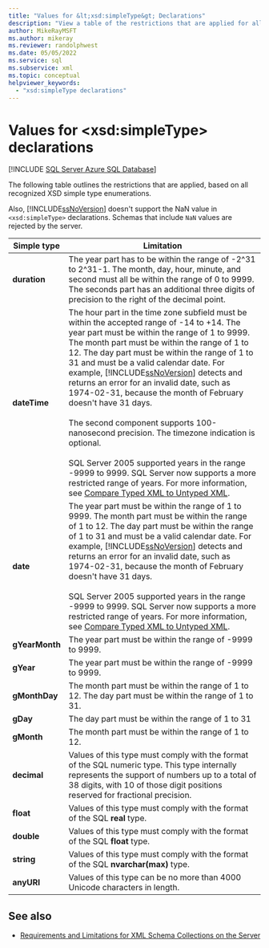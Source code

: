 ```yaml
---
title: "Values for &lt;xsd:simpleType&gt; Declarations"
description: "View a table of the restrictions that are applied for all recognized values of the <xsd:simpleType> declaration."
author: MikeRayMSFT
ms.author: mikeray
ms.reviewer: randolphwest
ms.date: 05/05/2022
ms.service: sql
ms.subservice: xml
ms.topic: conceptual
helpviewer_keywords:
  - "xsd:simpleType declarations"
---
```

# Values for &lt;xsd:simpleType&gt; declarations

[!INCLUDE [SQL Server Azure SQL Database](../../includes/applies-to-version/sql-asdb-asdbmi.md)]

The following table outlines the restrictions that are applied, based on all recognized XSD simple type enumerations.

Also, [!INCLUDE[ssNoVersion](../../includes/ssnoversion-md.md)] doesn't support the NaN value in `<xsd:simpleType>` declarations. Schemas that include `NaN` values are rejected by the server.

|Simple type|Limitation|
|-----------------|----------------|
|**duration**|The year part has to be within the range of -2^31 to 2^31-1. The month, day, hour, minute, and second must all be within the range of 0 to 9999. The seconds part has an additional three digits of precision to the right of the decimal point.|
|**dateTime**|The hour part in the time zone subfield must be within the accepted range of -14 to +14. The year part must be within the range of 1 to 9999. The month part must be within the range of 1 to 12. The day part must be within the range of 1 to 31 and must be a valid calendar date. For example, [!INCLUDE[ssNoVersion](../../includes/ssnoversion-md.md)] detects and returns an error for an invalid date, such as 1974-02-31, because the month of February doesn't have 31 days.<br /><br /> The second component supports 100-nanosecond precision. The timezone indication is optional.<br /><br /> SQL Server 2005 supported years in the range -9999 to 9999. SQL Server now supports a more restricted range of years. For more information, see [Compare Typed XML to Untyped XML](../../relational-databases/xml/compare-typed-xml-to-untyped-xml.md).|
|**date**|The year part must be within the range of 1 to 9999. The month part must be within the range of 1 to 12. The day part must be within the range of 1 to 31 and must be a valid calendar date. For example, [!INCLUDE[ssNoVersion](../../includes/ssnoversion-md.md)] detects and returns an error for an invalid date, such as 1974-02-31, because the month of February doesn't have 31 days.<br /><br /> SQL Server 2005 supported years in the range -9999 to 9999. SQL Server now supports a more restricted range of years. For more information, see [Compare Typed XML to Untyped XML](../../relational-databases/xml/compare-typed-xml-to-untyped-xml.md).|
|**gYearMonth**|The year part must be within the range of -9999 to 9999.|
|**gYear**|The year part must be within the range of -9999 to 9999.|
|**gMonthDay**|The month part must be within the range of 1 to 12. The day part must be within the range of 1 to 31.|
|**gDay**|The day part must be within the range of 1 to 31|
|**gMonth**|The month part must be within the range of 1 to 12.|
|**decimal**|Values of this type must comply with the format of the SQL numeric type. This type internally represents the support of numbers up to a total of 38 digits, with 10 of those digit positions reserved for fractional precision.|
|**float**|Values of this type must comply with the format of the SQL **real** type.|
|**double**|Values of this type must comply with the format of the SQL **float** type.|
|**string**|Values of this type must comply with the format of the SQL **nvarchar(max)** type.|
|**anyURI**|Values of this type can be no more than 4000 Unicode characters in length.|

## See also

- [Requirements and Limitations for XML Schema Collections on the Server](../../relational-databases/xml/requirements-and-limitations-for-xml-schema-collections-on-the-server.md)
